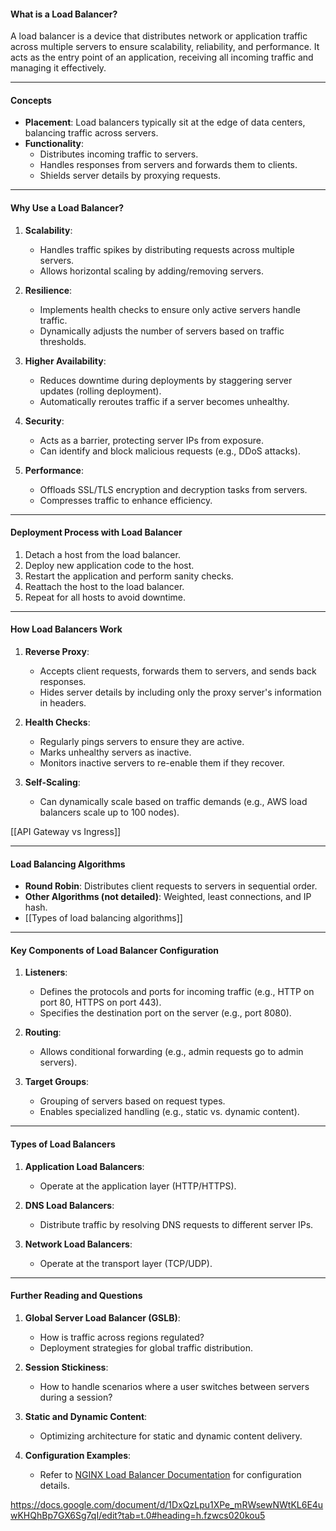 #### **What is a Load Balancer?**

A load balancer is a device that distributes network or application traffic across multiple servers to ensure scalability, reliability, and performance. It acts as the entry point of an application, receiving all incoming traffic and managing it effectively.

---
#### **Concepts**

- **Placement**: Load balancers typically sit at the edge of data centers, balancing traffic across servers.
- **Functionality**:
    - Distributes incoming traffic to servers.
    - Handles responses from servers and forwards them to clients.
    - Shields server details by proxying requests.

---

#### **Why Use a Load Balancer?**

1. **Scalability**:
    - Handles traffic spikes by distributing requests across multiple servers.
    - Allows horizontal scaling by adding/removing servers.
    
1. **Resilience**:
    - Implements health checks to ensure only active servers handle traffic.
    - Dynamically adjusts the number of servers based on traffic thresholds.
    
1. **Higher Availability**:
    - Reduces downtime during deployments by staggering server updates (rolling deployment).
    - Automatically reroutes traffic if a server becomes unhealthy.
    
1. **Security**:
    - Acts as a barrier, protecting server IPs from exposure.
    - Can identify and block malicious requests (e.g., DDoS attacks).
    
1. **Performance**:
    - Offloads SSL/TLS encryption and decryption tasks from servers.
    - Compresses traffic to enhance efficiency.

---

#### **Deployment Process with Load Balancer**

1. Detach a host from the load balancer.
2. Deploy new application code to the host.
3. Restart the application and perform sanity checks.
4. Reattach the host to the load balancer.
5. Repeat for all hosts to avoid downtime.

---

#### **How Load Balancers Work**

1. **Reverse Proxy**:
    - Accepts client requests, forwards them to servers, and sends back responses.
    - Hides server details by including only the proxy server's information in headers.
    
1. **Health Checks**:
    - Regularly pings servers to ensure they are active.
    - Marks unhealthy servers as inactive.
    - Monitors inactive servers to re-enable them if they recover.
    
1. **Self-Scaling**:
    - Can dynamically scale based on traffic demands (e.g., AWS load balancers scale up to 100 nodes).

[[API Gateway vs Ingress]]

---

#### **Load Balancing Algorithms**

- **Round Robin**: Distributes client requests to servers in sequential order.
- **Other Algorithms (not detailed)**: Weighted, least connections, and IP hash.
- [[Types of load balancing algorithms]]

---

#### **Key Components of Load Balancer Configuration**

1. **Listeners**:
    - Defines the protocols and ports for incoming traffic (e.g., HTTP on port 80, HTTPS on port 443).
    - Specifies the destination port on the server (e.g., port 8080).
    
1. **Routing**:
    - Allows conditional forwarding (e.g., admin requests go to admin servers).
    
1. **Target Groups**:
    - Grouping of servers based on request types.
    - Enables specialized handling (e.g., static vs. dynamic content).

---

#### **Types of Load Balancers**

1. **Application Load Balancers**:
    - Operate at the application layer (HTTP/HTTPS).
    
1. **DNS Load Balancers**:
    - Distribute traffic by resolving DNS requests to different server IPs.
    
1. **Network Load Balancers**:
    - Operate at the transport layer (TCP/UDP).

---

#### **Further Reading and Questions**

1. **Global Server Load Balancer (GSLB)**:
    
    - How is traffic across regions regulated?
    - Deployment strategies for global traffic distribution.
2. **Session Stickiness**:
    
    - How to handle scenarios where a user switches between servers during a session?
3. **Static and Dynamic Content**:
    
    - Optimizing architecture for static and dynamic content delivery.
4. **Configuration Examples**:
    
    - Refer to [NGINX Load Balancer Documentation](https://docs.nginx.com/nginx/admin-guide/load-balancer/http-load-balancer/) for configuration details.

https://docs.google.com/document/d/1DxQzLpu1XPe_mRWsewNWtKL6E4uwKHQhBp7GX6Sg7qI/edit?tab=t.0#heading=h.fzwcs020kou5